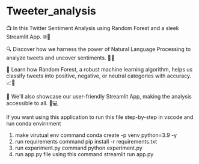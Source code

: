 # Tweeter_analysis

📺 In this Twitter Sentiment Analysis using Random Forest and a sleek Streamlit App. 🌐🌟

🔍 Discover how we harness the power of Natural Language Processing to analyze tweets and uncover sentiments. 💬🤖

🌲 Learn how Random Forest, a robust machine learning algorithm, helps us classify tweets into positive, negative, or neutral categories with accuracy. 📈🌟

🚀 We'll also showcase our user-friendly Streamlit App, making the analysis accessible to all. 📱💻



If you want using this application to run this file step-by-step in vscode and run conda envirnment
1. make virutual env command   conda create -p venv python=3.9 -y
2. run requirements command pip install -r requirements.txt
3. run experiment.py command python experiment.py
4. run app.py file using this command streamlit run  app.py
